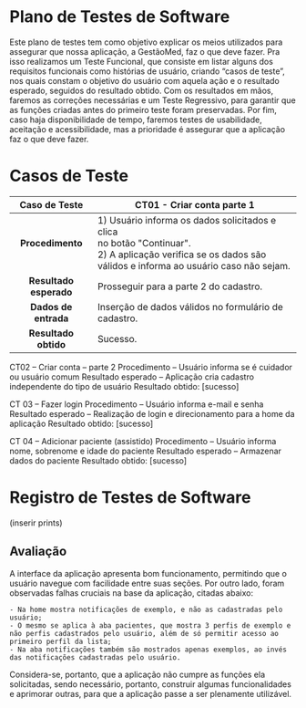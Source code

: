 # Plano de Testes de Software

Este plano de testes tem como objetivo explicar os meios utilizados para assegurar que nossa aplicação, a GestãoMed, faz o que deve fazer. Pra isso realizamos um Teste Funcional, que consiste em listar alguns dos requisitos funcionais como histórias de usuário, criando “casos de teste”, nos quais constam o objetivo do usuário com aquela ação e o resultado esperado, seguidos do resultado obtido.
	Com os resultados em mãos, faremos as correções necessárias e um Teste Regressivo, para garantir que as funções criadas antes do primeiro teste foram preservadas. Por fim, caso haja disponibilidade de tempo, faremos testes de usabilidade, aceitação e acessibilidade, mas a prioridade é assegurar que a aplicação faz o que deve fazer.
 
# Casos de Teste

**Caso de Teste** | **CT01 - Criar conta parte 1**
 :--------------: | ------------
**Procedimento**  | 1) Usuário informa os dados solicitados e clica<br>no botão "Continuar".<br>2) A aplicação verifica se os dados são válidos e informa ao usuário caso não sejam.
**Resultado esperado** | Prosseguir para a parte 2 do cadastro.
**Dados de entrada** | Inserção de dados válidos no formulário de cadastro.
**Resultado obtido** | Sucesso.

CT02 – Criar conta – parte 2
Procedimento – Usuário informa se é cuidador ou usuário comum
Resultado esperado – Aplicação cria cadastro independente do tipo de usuário
Resultado obtido: [sucesso]

CT 03 – Fazer login
Procedimento – Usuário informa e-mail e senha 
Resultado esperado – Realização de login e direcionamento para a home da aplicação
Resultado obtido: [sucesso]

CT 04 – Adicionar paciente (assistido)
Procedimento – Usuário informa nome, sobrenome e idade do paciente
Resultado esperado – Armazenar dados do paciente 
Resultado obtido: [sucesso] 

# Registro de Testes de Software

(inserir prints)



## Avaliação

A interface da aplicação apresenta bom funcionamento, permitindo que o usuário navegue com facilidade entre suas seções. Por outro lado, foram observadas falhas cruciais na base da aplicação, citadas abaixo:

    - Na home mostra notificações de exemplo, e não as cadastradas pelo usuário;
    - O mesmo se aplica à aba pacientes, que mostra 3 perfis de exemplo e não perfis cadastrados pelo usuário, além de só permitir acesso ao primeiro perfil da lista;
    - Na aba notificações também são mostrados apenas exemplos, ao invés das notificações cadastradas pelo usuário.      

Considera-se, portanto, que a aplicação não cumpre as funções ela solicitadas, sendo necessário, portanto, construir algumas funcionalidades e aprimorar outras, para que a aplicação passe a ser plenamente utilizável.
